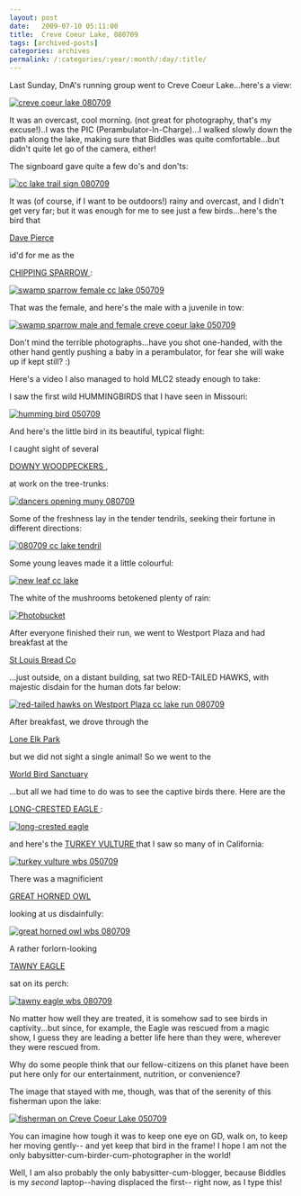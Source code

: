 ```yaml
---
layout: post
date:	2009-07-10 05:11:00
title:  Creve Coeur Lake, 080709
tags: [archived-posts]
categories: archives
permalink: /:categories/:year/:month/:day/:title/
---
```

Last Sunday, DnA's running group went to Creve Coeur Lake...here's a view:


<a href="http://s562.photobucket.com/albums/ss67/pugaippadam/?action=view&amp;current=IMG_2362.jpg" target="_blank"><img src="http://i562.photobucket.com/albums/ss67/pugaippadam/IMG_2362.jpg" border="0" alt="creve coeur lake 080709"></a>

<lj-cut text="more about Creve Coeur Lake, and the captive birds at World Bird Sanctuary">

It was an overcast, cool morning. (not great for photography, that's my excuse!)..I was the PIC (Perambulator-In-Charge)...I walked slowly down the path along the lake, making sure that Biddles was quite comfortable...but didn't quite let go of the camera, either!

The signboard gave quite a few do's and don'ts:

<a href="http://s562.photobucket.com/albums/ss67/pugaippadam/?action=view&amp;current=IMG_2374.jpg" target="_blank"><img src="http://i562.photobucket.com/albums/ss67/pugaippadam/IMG_2374.jpg" border="0" alt="cc lake trail sign 080709"></a>

It was (of course, if I want to be outdoors!) rainy and overcast, and I didn't get very far; but it was enough for me to see just a few birds...here's the bird that

 <a href="www.dpwagtail.com"> Dave Pierce </a>

 id'd for me as the 

<a href="http://en.wikipedia.org/wiki/Chipping_Sparrow"> CHIPPING SPARROW </a>:

<a href="http://s562.photobucket.com/albums/ss67/pugaippadam/?action=view&amp;current=IMG_2393.jpg" target="_blank"><img src="http://i562.photobucket.com/albums/ss67/pugaippadam/IMG_2393.jpg" border="0" alt="swamp sparrow female cc lake 050709"></a>

That was the female, and here's the male with a juvenile in tow:


<a href="http://s562.photobucket.com/albums/ss67/pugaippadam/?action=view&amp;current=IMG_2386.jpg" target="_blank"><img src="http://i562.photobucket.com/albums/ss67/pugaippadam/IMG_2386.jpg" border="0" alt="swamp sparrow male and female creve coeur lake 050709"></a>


Don't mind the terrible photographs...have you shot one-handed, with the other hand gently pushing  a baby in a perambulator, for fear she will wake up if kept still?  :)

Here's a video I also managed to hold MLC2 steady enough to take:

<lj-embed id="75"/>

I saw the first wild HUMMINGBIRDS that I have seen in Missouri:


<a href="http://s562.photobucket.com/albums/ss67/pugaippadam/?action=view&amp;current=IMG_2406.jpg" target="_blank"><img src="http://i562.photobucket.com/albums/ss67/pugaippadam/IMG_2406.jpg" border="0" alt="humming bird 050709"></a>

And here's the little bird in its beautiful, typical flight:

<lj-embed id="76"/>

I caught sight of several

 <a href="http://en.wikipedia.org/wiki/Downy_Woodpecker"> DOWNY WOODPECKERS </a>,

 at work on the tree-trunks:

<a href="http://s562.photobucket.com/albums/ss67/pugaippadam/?action=view&amp;current=IMG_2653.jpg" target="_blank"><img src="http://i562.photobucket.com/albums/ss67/pugaippadam/IMG_2653.jpg" border="0" alt="dancers opening muny 080709"></a>

Some of the freshness lay in the tender tendrils, seeking their fortune in different directions:

<a href="http://s562.photobucket.com/albums/ss67/pugaippadam/?action=view&amp;current=IMG_2437.jpg" target="_blank"><img src="http://i562.photobucket.com/albums/ss67/pugaippadam/IMG_2437.jpg" border="0" alt="080709 cc lake tendril"></a>

Some young leaves made it a little colourful:

<a href="http://s562.photobucket.com/albums/ss67/pugaippadam/?action=view&amp;current=IMG_2440.jpg" target="_blank"><img src="http://i562.photobucket.com/albums/ss67/pugaippadam/IMG_2440.jpg" border="0" alt="new leaf cc lake"></a>

The white of the mushrooms betokened plenty of rain:


<a href="http://s562.photobucket.com/albums/ss67/pugaippadam/?action=view&amp;current=IMG_2442.jpg" target="_blank"><img src="http://i562.photobucket.com/albums/ss67/pugaippadam/IMG_2442.jpg" border="0" alt="Photobucket"></a>

After everyone finished their run, we went to Westport Plaza and had breakfast at the

 <a href="http://stlouis.citysearch.com/profile/5756840/saint_louis_mo/st_louis_bread_company.html"> St Louis Bread Co </a>

...just outside, on a distant building, sat two RED-TAILED HAWKS, with majestic disdain for the human dots far below:

<a href="http://s562.photobucket.com/albums/ss67/pugaippadam/?action=view&amp;current=IMG_2461.jpg" target="_blank"><img src="http://i562.photobucket.com/albums/ss67/pugaippadam/IMG_2461.jpg" border="0" alt="red-tailed hawks on Westport Plaza cc lake run 080709"></a>

After breakfast, we drove through  the

  <a href="http://www.stlouisco.com/parks/loneelk.html"> Lone  Elk Park </a>

 but we did not sight a single animal! So we went to the

 <a href="http://www.worldbirdsanctuary.org/"> World Bird Sanctuary </a>

...but all we had time to do was to see the captive birds there. Here are the 

<a href="http://en.wikipedia.org/wiki/Long-crested_Eagle"> LONG-CRESTED EAGLE </a>:

<a href="http://s562.photobucket.com/albums/ss67/pugaippadam/?action=view&amp;current=IMG_2500.jpg" target="_blank"><img src="http://i562.photobucket.com/albums/ss67/pugaippadam/IMG_2500.jpg" border="0" alt="long-crested eagle"></a>

and here's the <a href="http://en.wikipedia.org/wiki/Turkey_Vulture"> TURKEY VULTURE </a> that I saw so many of in California:

<a href="http://s562.photobucket.com/albums/ss67/pugaippadam/?action=view&amp;current=IMG_2514.jpg" target="_blank"><img src="http://i562.photobucket.com/albums/ss67/pugaippadam/IMG_2514.jpg" border="0" alt="turkey vulture wbs 050709"></a>

There was a magnificient

 <a href="http://en.wikipedia.org/wiki/Great_Horned_Owl"> GREAT HORNED OWL </a>

looking at us disdainfully:

<a href="http://s562.photobucket.com/albums/ss67/pugaippadam/?action=view&amp;current=IMG_2511.jpg" target="_blank"><img src="http://i562.photobucket.com/albums/ss67/pugaippadam/IMG_2511.jpg" border="0" alt="great horned owl wbs 080709"></a>

A  rather forlorn-looking

<a href="http://en.wikipedia.org/wiki/Tawny_Eagle"> TAWNY EAGLE </a>

sat on its perch:

<a href="http://s562.photobucket.com/albums/ss67/pugaippadam/?action=view&amp;current=IMG_2497.jpg" target="_blank"><img src="http://i562.photobucket.com/albums/ss67/pugaippadam/IMG_2497.jpg" border="0" alt="tawny eagle wbs 080709"></a>

No matter how well they are treated, it is somehow sad to see birds in captivity...but since, for example, the Eagle was rescued from a magic show, I guess they are leading a better life here than they were, wherever they were rescued from.

Why do some  people think that our fellow-citizens on this planet have been put here only for our entertainment, nutrition, or convenience?



</lj-cut>


The image that stayed with me, though, was that of the serenity of this fisherman upon the lake:


<a href="http://s562.photobucket.com/albums/ss67/pugaippadam/?action=view&amp;current=IMG_2453-1.jpg" target="_blank"><img src="http://i562.photobucket.com/albums/ss67/pugaippadam/IMG_2453-1.jpg" border="0" alt="fisherman on Creve Coeur Lake 050709"></a>



You can imagine how tough it was to keep one eye on GD, walk on, to keep her moving gently-- and yet keep that bird in the frame! I hope I am not the only babysitter-cum-birder-cum-photographer in the world! 


Well, I am also probably the only babysitter-cum-blogger, because Biddles is my *second* laptop--having displaced the first-- right now, as I type this!
